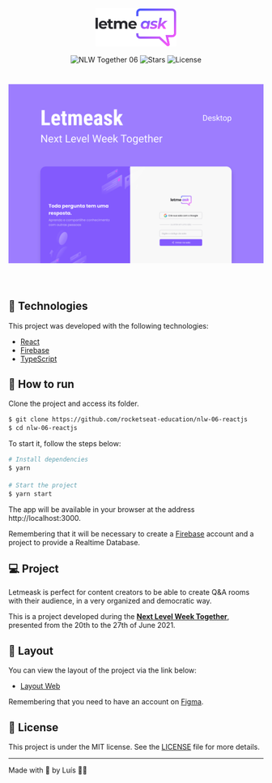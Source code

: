 <p align="center">
  <img alt="Letmeask" src="src/assets/images/logo.svg" width="160px">
</p>

<p align="center">
  <img src="https://img.shields.io/static/v1?label=NLW&message=06&color=8257E5&labelColor=000000" alt="NLW Together 06" />
  
  <img src="https://img.shields.io/github/stars/rocketseat-education/nlw-06-reactjs?label=stars&message=MIT&color=8257E5&labelColor=000000" alt="Stars">

  <img  src="https://img.shields.io/static/v1?label=license&message=MIT&color=8257E5&labelColor=000000" alt="License">   
</p>

<h1 align="center">
    <img alt="Letmeask" src="src/assets/images/cover.svg" />
</h1>

<br>

## 🧪 Technologies

This project was developed with the following technologies:

- [React](https://reactjs.org)
- [Firebase](https://firebase.google.com/)
- [TypeScript](https://www.typescriptlang.org/)

## 🚀 How to run

Clone the project and access its folder.

```bash
$ git clone https://github.com/rocketseat-education/nlw-06-reactjs
$ cd nlw-06-reactjs
```

To start it, follow the steps below:
```bash
# Install dependencies
$ yarn

# Start the project
$ yarn start
```
The app will be available in your browser at the address http://localhost:3000.

Remembering that it will be necessary to create a [Firebase](https://firebase.google.com/) account and a project to provide a Realtime Database.

## 💻 Project

Letmeask is perfect for content creators to be able to create Q&A rooms with their audience, in a very organized and democratic way.

This is a project developed during the **[Next Level Week Together](https://nextlevelweek.com/)**, presented from the 20th to the 27th of June 2021.

## 🔖 Layout

You can view the layout of the project via the link below:

- [Layout Web](https://www.figma.com/community/file/1009824839797878169/Letmeask) 

Remembering that you need to have an account on [Figma](http://figma.com/).

## 📝 License

This project is under the MIT license. See the [LICENSE](./LICENSE) file for more details.

---

Made with 💜 by Luís 👋🏻 
